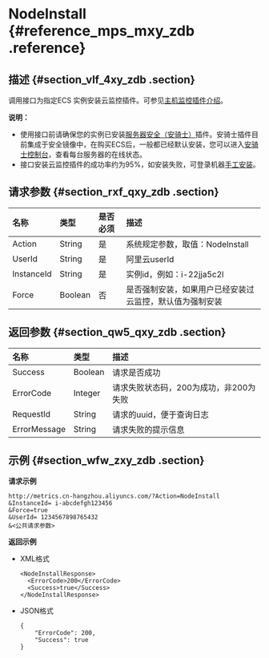 # NodeInstall {#reference_mps_mxy_zdb .reference}

## 描述 {#section_vlf_4xy_zdb .section}

调用接口为指定ECS 实例安装云监控插件。可参见[主机监控插件介绍](../../../../intl.zh-CN/用户指南/主机监控/主机监控插件介绍.md#)。

**说明：** 

-   使用接口前请确保您的实例已安装[服务器安全（安骑士）](https://www.alibabacloud.com/help/doc-detail/28451.htm)插件。安骑士插件目前集成于安全镜像中，在购买ECS后，一般都已经默认安装，您可以进入[安骑士控制台](https://yundun.console.aliyun.com/?p=aqs#/aqs/overviews)，查看每台服务器的在线状态。
-   接口安装云监控插件的成功率约为95%，如安装失败，可登录机器[手工安装](../../../../intl.zh-CN/用户指南/主机监控/云监控Agent安装.md)。

## 请求参数 {#section_rxf_qxy_zdb .section}

|名称|类型|是否必须|描述|
|:-|:-|:---|:-|
|Action|String|是|系统规定参数，取值：NodeInstall|
|UserId|String|是|阿里云userId|
|InstanceId|String|是|实例id，例如：i-22jja5c2l|
|Force|Boolean|否|是否强制安装，如果用户已经安装过云监控，默认值为强制安装|

## 返回参数 {#section_qw5_qxy_zdb .section}

|名称|类型|描述|
|:-|:-|:-|
|Success|Boolean|请求是否成功|
|ErrorCode|Integer|请求失败状态码，200为成功，非200为失败|
|RequestId|String|请求的uuid，便于查询日志|
|ErrorMessage|String|请求失败的提示信息|

## 示例 {#section_wfw_zxy_zdb .section}

**请求示例**

```
http://metrics.cn-hangzhou.aliyuncs.com/?Action=NodeInstall
&InstanceId= i-abcdefgh123456
&Force=true
&UserId= 1234567898765432
&<公共请求参数>
```

**返回示例**

-   XML格式

    ```
    <NodeInstallResponse>
      <ErrorCode>200</ErrorCode>
      <Success>true</Success>
    </NodeInstallResponse>
    ```

-   JSON格式

    ```
    {
        "ErrorCode": 200, 
        "Success": true
    }
    ```


